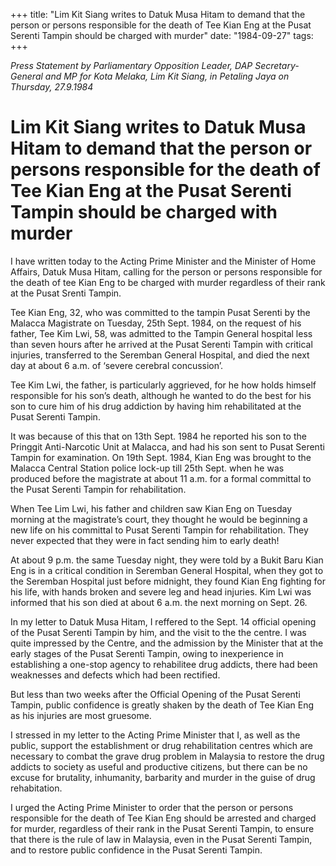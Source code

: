 +++ 
title: "Lim Kit Siang writes to Datuk Musa Hitam to demand that the person or persons responsible for the death of Tee Kian Eng at the Pusat Serenti Tampin should be charged with murder"
date: "1984-09-27"
tags:
+++

_Press Statement by Parliamentary Opposition Leader, DAP Secretary-General and MP for Kota Melaka, Lim Kit Siang, in Petaling Jaya on Thursday, 27.9.1984_					

# Lim Kit Siang writes to Datuk Musa Hitam to demand that the person or persons responsible for the death of Tee Kian Eng at the Pusat Serenti Tampin should be charged with murder		

I have written today to the Acting Prime Minister and the Minister of Home Affairs, Datuk Musa Hitam, calling for the person or persons responsible for the death of tee Kian Eng to be charged with murder regardless of their rank at the Pusat Srenti Tampin.</u>

Tee Kian Eng, 32, who was committed to the tampin Pusat Serenti by the Malacca Magistrate on Tuesday, 25th Sept. 1984, on the request of his father, Tee Kim Lwi, 58, was admitted to the Tampin General hospital less than seven hours after he arrived at the Pusat Serenti Tampin with critical injuries, transferred to the Seremban General Hospital, and died the next day at about 6 a.m. of ‘severe cerebral concussion’.

Tee Kim Lwi, the father, is particularly aggrieved, for he how holds himself responsible for his son’s death, although he wanted to do the best for his son to cure him of his drug addiction by having him rehabilitated at the Pusat Serenti Tampin.

It was because of this that on 13th Sept. 1984 he reported his son to the Pringgit Anti-Narcotic Unit at Malacca, and had his son sent to Pusat Serenti Tampin for examination. On 19th Sept. 1984, Kian Eng was brought to the Malacca Central Station police lock-up till 25th Sept. when he was produced before the magistrate at about 11 a.m. for a formal committal to the Pusat Serenti Tampin for rehabilitation.

When Tee Lim Lwi, his father and children saw Kian Eng on Tuesday morning at the magistrate’s court, they thought he would be beginning a new life on his committal to Pusat Serenti Tampin for rehabilitation. They never expected that they were in fact sending him to early death!

At about 9 p.m. the same Tuesday night, they were told by a Bukit Baru Kian Eng is in a critical condition in Seremban General Hospital, when they got to the Seremban Hospital just before midnight, they found Kian Eng fighting for his life, with hands broken and severe leg and head injuries. Kim Lwi was informed that his son died at about 6 a.m. the next morning on Sept. 26.

In my letter to Datuk Musa Hitam, I reffered to the Sept. 14 official opening of the Pusat Serenti Tampin by him, and the visit to the the centre. I was quite impressed by the Centre, and the admission by the Minister that at the early stages of the Pusat Serenti Tampin, owing to inexperience in establishing a one-stop agency to rehabilitee drug addicts, there had been weaknesses and defects which had been rectified.

But less than two weeks after the Official Opening of the Pusat Serenti Tampin, public confidence is greatly shaken by the death of Tee Kian Eng as his injuries are most gruesome.

I stressed in my letter to the Acting Prime Minister that I, as well as the public, support the establishment or drug rehabilitation centres which are necessary to combat the grave drug problem in Malaysia to restore the drug addicts to society as useful and productive citizens, but there can be no excuse for brutality, inhumanity, barbarity and murder in the guise of drug rehabitation.

I urged the Acting Prime Minister to order that the person or persons responsible for the death of Tee Kian Eng should be arrested and charged for murder, regardless of their rank in the Pusat Serenti Tampin, to ensure that there is the rule of law in Malaysia, even in the Pusat Serenti Tampin, and to restore public confidence in the Pusat Serenti Tampin.
 
